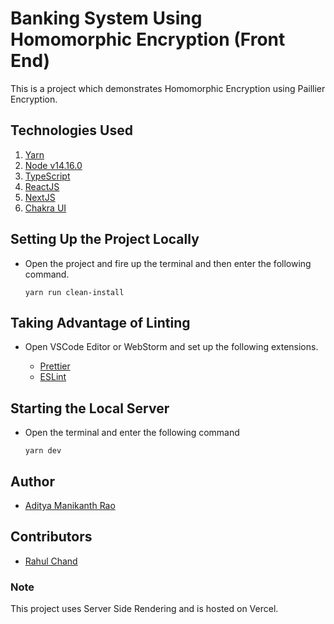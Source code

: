 # Banking System Using Homomorphic Encryption (Front End)

This is a project which demonstrates Homomorphic Encryption using Paillier Encryption.

## Technologies Used

1. [Yarn](https://yarnpkg.com/)
2. [Node v14.16.0](https://nodejs.org)
3. [TypeScript](https://www.typescriptlang.org/)
4. [ReactJS](https://reactjs.org/)
5. [NextJS](https://nextjs.org/)
6. [Chakra UI](https://chakra-ui.com/)

## Setting Up the Project Locally

- Open the project and fire up the terminal and then enter the following command.

  ```
  yarn run clean-install
  ```

## Taking Advantage of Linting

- Open VSCode Editor or WebStorm and set up the following extensions.

  - [Prettier](https://marketplace.visualstudio.com/items?itemName=esbenp.prettier-vscode)
  - [ESLint](https://marketplace.visualstudio.com/items?itemName=dbaeumer.vscode-eslint)

## Starting the Local Server

- Open the terminal and enter the following command

  ```
  yarn dev
  ```

## Author

- [Aditya Manikanth Rao](https://github.com/AdityaManikanth2810)

## Contributors

- [Rahul Chand](https://github.com/GRahul108)

### Note

This project uses Server Side Rendering and is hosted on Vercel.
